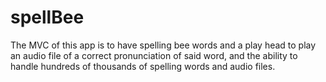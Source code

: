 # spellBee

The MVC of this app is to have spelling bee words and a play head to play an audio file of a correct pronunciation of said word, and the ability to handle hundreds of thousands of spelling words and audio files.


